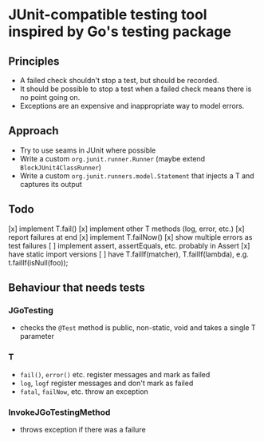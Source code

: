 # JUnit-compatible testing tool inspired by Go's testing package

## Principles

- A failed check shouldn't stop a test, but should be recorded.
- It should be possible to stop a test when a failed check means there is no point going on.
- Exceptions are an expensive and inappropriate way to model errors.

## Approach

- Try to use seams in JUnit where possible
- Write a custom `org.junit.runner.Runner` (maybe extend `BlockJUnit4ClassRunner`)
- Write a custom `org.junit.runners.model.Statement` that injects a T and captures its output

## Todo

[x] implement T.fail()
[x] implement other T methods (log, error, etc.)
[x] report failures at end
[x] implement T.failNow()
[x] show multiple errors as test failures
[ ] implement assert, assertEquals, etc. probably in Assert
[x] have static import versions
[ ] have T.failIf(matcher), T.failIf(lambda), e.g. t.failIf(isNull(foo));

## Behaviour that needs tests

### JGoTesting

- checks the `@Test` method is public, non-static, void and takes a single T parameter

### T

- `fail()`, `error()` etc. register messages and mark as failed
- `log`, `logf` register messages and don't mark as failed
- `fatal`, `failNow`, etc. throw an exception


### InvokeJGoTestingMethod

- throws exception if there was a failure
